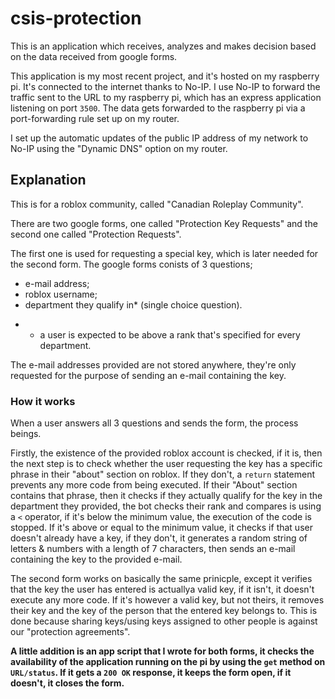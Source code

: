 # csis-protection

This is an application which receives, analyzes and makes decision based on the data received from google forms.

This application is my most recent project, and it's hosted on my raspberry pi. It's connected to the internet thanks to No-IP. I use No-IP to forward the traffic sent to the URL to my raspberry pi, which has an express application listening on port ``3500``. The data gets forwarded to the raspberry pi via a port-forwarding rule set up on my router.

I set up the automatic updates of the public IP address of my network to No-IP using the "Dynamic DNS" option on my router.

## Explanation

This is for a roblox community, called "Canadian Roleplay Community".

There are two google forms, one called "Protection Key Requests" and the second one called "Protection Requests".

The first one is used for requesting a special key, which is later needed for the second form. The google forms conists of 3 questions;
- e-mail address;
- roblox username;
- department they qualify in* (single choice question).

* - a user is expected to be above a rank that's specified for every department.

The e-mail addresses provided are not stored anywhere, they're only requested for the purpose of sending an e-mail containing the key.

### How it works

When a user answers all 3 questions and sends the form, the process beings.

Firstly, the existence of the provided roblox account is checked, if it is, then the next step is to check whether the user requesting the key has a specific phrase in their "about" section on roblox. If they don't, a ``return`` statement prevents any more code from being executed. If their "About" section contains that phrase, then it checks if they actually qualify for the key in the department they provided, the bot checks their rank and compares is using a ``<`` operator, if it's below the minimum value, the execution of the code is stopped.
If it's above or equal to the minimum value,  it checks if that user doesn't already have a key, if they don't, it generates a random string of letters & numbers with a length of 7 characters, then sends an e-mail containing the key to the provided e-mail.

The second form works on basically the same prinicple, except it verifies that the key the user has entered is actuallya valid key, if it isn't, it doesn't execute any more code. If it's however a valid key, but not theirs, it removes their key and the key of the person that the entered key belongs to. This is done because sharing keys/using keys assigned to other people is against our "protection agreements".


**A little addition is an app script that I wrote for both forms, it checks the availability of the application running on the pi by using the ``get`` method on ``URL/status``. If it gets a ``200 OK`` response, it keeps the form open, if it doesn't, it closes the form.**
